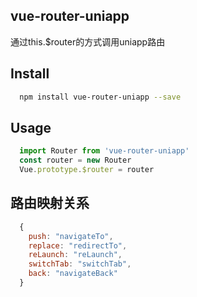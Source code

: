 ## vue-router-uniapp
  通过this.$router的方式调用uniapp路由

## Install
```bash
  npm install vue-router-uniapp --save

```

## Usage
```js
  import Router from 'vue-router-uniapp'
  const router = new Router
  Vue.prototype.$router = router

```

## 路由映射关系
```js
  {
    push: "navigateTo",
    replace: "redirectTo",
    reLaunch: "reLaunch",
    switchTab: "switchTab",
    back: "navigateBack"
  }

```